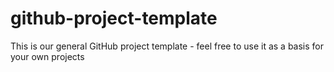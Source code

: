 # github-project-template
This is our general GitHub project template - feel free to use it as a basis for your own projects
